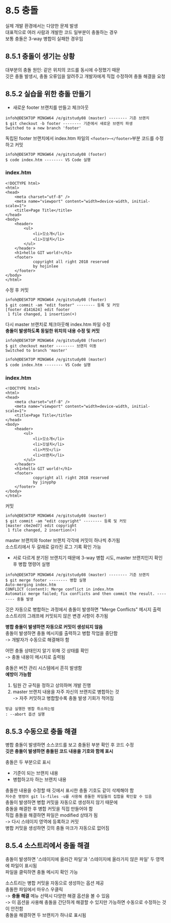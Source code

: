 # 8.5 충돌
실제 개발 환경에서는 다양한 문제 발생 <br>
대표적으로 여러 사람과 개발한 코드 일부분이 충돌하는 경우 <br>
보통 충돌은 3-way 병합이 실패한 경우임

## 8.5.1 충돌이 생기는 상황 <br>
대부분의 충돌 원인: 같은 위치의 코드를 동시에 수정했기 때문 <br>
깃은 충돌 발생시, 충돌 오류임을 알려주고 개발자에게 직접 수정하여 충돌 해결을 요청

## 8.5.2 실습을 위한 충돌 만들기
- 새로운 footer 브랜치를 만들고 체크아웃
```
infoh@DESKTOP MINGW64 /e/gitstudy08 (master) -------- 기준 브랜치 
$ git checkout -b footer -------- 기준에서 새로운 브랜치 파생
Switched to a new branch 'footer'
```

독립된 footer 브랜치에서 index.htm 파일의 `<footer>~</footer>`부분 코드를 수정하고 커밋
```
infoh@DESKTOP MINGW64 /e/gitstudy08 (footer)
$ code index.htm -------- VS Code 실행
```

### index.htm
```
<!DOCTYPE html>
<html>
<head>
    <meta charset="utf-8" />
    <meta name="viewport" content="width=device-width, initial-scale=1">
    <title>Page Title</title>
</head>
<body>
    <header>
        <ul>
            <li>깃소개</li>
            <li>깃설치</li>
        </ul>
    </header>
    <h1>hello GIT world!</h1>
    <footer>
            copyright all right 2018 reserved
            by hojinlee
    </footer>
</body>
</html>
```
수정 후 커밋
```
infoh@DESKTOP MINGW64 /e/gitstudy08 (footer)
$ git commit -am "edit footer" -------- 등록 및 커밋
[footer d141624] edit footer
 1 file changed, 1 insertion(+)
```
다시 master 브랜치로 체크아웃해 index.htm 파일 수정 <br>
**충돌이 발생하도록 동일한 위치의 내용 수정 및 커밋**

```
infoh@DESKTOP MINGW64 /e/gitstudy08 (footer)
$ git checkout master -------- 브랜치 이동
Switched to branch 'master'

infoh@DESKTOP MINGW64 /e/gitstudy08 (master)
$ code index.htm -------- VS Code 실행
```
### index.htm
```
<!DOCTYPE html>
<html>
<head>
    <meta charset="utf-8" />
    <meta name="viewport" content="width=device-width, initial-scale=1">
    <title>Page Title</title>
</head>
<body>
    <header>
        <ul>
            <li>깃소개</li>
            <li>깃설치</li>
            <li>커밋</li>
            <li>브랜치</li>
        </ul>
    </header>
    <h1>hello GIT world!</h1>
    <footer>
            copyright all right 2018 reserved
            by jinyphp
    </footer>
</body>
</html>
```
커밋
```
infoh@DESKTOP MINGW64 /e/gitstudy08 (master)
$ git commit -am "edit copyright" -------- 등록 및 커밋
[master c6e2ed7] edit copyright
 1 file changed, 2 insertion(+)
```

master 브랜치와 footer 브랜치 각각에 커밋이 하나씩 추가됨 <br>
소스트리에서 두 갈래로 갈라진 로그 기록 확인 가능 <br>

- 서로 다르게 분기된 브랜치기 때문에 3-way 병합 시도, master 브랜치인지 확인 후 병합 명령어 실행
```
infoh@DESKTOP MINGW64 /e/gitstudy08 (master) -------- 기준 브랜치
$ git merge footer -------- 병합 실행
Auto-merging index.htm
CONFLICT (content): Merge conflict in index.htm
Automatic merge failed; fix conflicts and then commit the result. -------- 충돌 발생
```
깃은 자동으로 병합하는 과정에서 충돌이 발생하면 "Merge Conflicts" 메시지 출력 <br>
소스트리의 그래프에 커밋되지 않은 변경 사항이 추가됨 <br>

**병합 충돌이 발생하면 자동으로 커밋이 생성되지 않음** <br>
충돌이 발생하면 충돌 메시지를 출력하고 병합 작업을 중단함 <br>
-> 개발자가 수동으로 해결해야 함 <br>

어떤 충돌 상태인지 알기 위해 깃 상태를 확인 <br>
-> 충돌 내용이 메시지로 출력됨 <br>

충돌은 버전 관리 시스템에서 흔히 발생함 <br>
**예방이 가능함** <br>
1. 팀원 간 규칙을 정하고 상의하며 개발 진행
2. master 브랜치 내용을 자주 자신의 브랜치로 병합하는 것  <br>
 -> 자주 커밋하고 병합할수록 충돌 발생 기회가 적어짐 <br>
 
```
방금 실행한 병합 취소하는법
: --abort 옵션 실행
```

## 8.5.3 수동으로 충돌 해결
병합 충돌이 발생하면 소스코드를 보고 충돌된 부분 확인 후 코드 수정 <br>
**깃은 충돌이 발생하면 충돌된 코드 내용을 기호와 함께 표시** <br>

충돌은 두 부분으로 표시 <br>
- 기준이 되는 브랜치 내용 <br>
- 병합하고자 하는 브랜치 내용 <br>

충돌한 내용을 수정할 때 깃에서 표시한 충돌 기호도 같이 삭제해야 함 <br>
`저수준 명령어 git ls-files -u를 사용해 충돌한 파일들의 집합을 확인할 수 있음` <br>
충돌이 발생하면 병합 커밋을 자동으로 생성하지 않기 때문에 <br>
충돌을 해결한 후 병합 커밋을 직접 만들어야 함 <br>
직접 충돌을 해결하면 파일은 modified 상태가 됨 <br>
-> 다시 스테이지 영역에 등록하고 커밋 <br>
병합 커밋을 생성하면 깃의 충돌 마크가 자동으로 없어짐 <br>

## 8.5.4 소스트리에서 충돌 해결
충돌이 발생하면 '스테이지에 올라간 파일'과 '스테이지에 올라가지 않은 파일' 두 영역에 파일이 표시됨 <br>
파일을 클릭하면 충돌 메시지 확인 가능 <br>

소스트리는 병합 커밋을 자동으로 생성하는 옵션 제공 <br>
충돌한 파일에서 마우스 우클릭 <br>
-> **충돌 해결** 메뉴 선택시 다양한 해결 옵션을 볼 수 있음 <br>
-> 이 옵션을 사용해 충돌을 간단하게 해결할 수 있지만 가능하면 수동으로 수정하는 것이 안전함 <br>
충돌을 해결하면 두 브랜치가 하나로 표시됨

